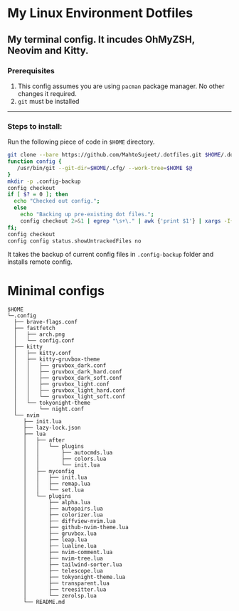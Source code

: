 # My Linux Environment Dotfiles

## My terminal config. It incudes OhMyZSH, Neovim and Kitty.

### Prerequisites
1. This config assumes you are using `pacman` package manager.
No other changes it required.
1. `git` must be installed

--------------------------------

### Steps to install:

Run the following piece of code in `$HOME` directory.
```bash
git clone --bare https://github.com/MahtoSujeet/.dotfiles.git $HOME/.dotfiles
function config {
   /usr/bin/git --git-dir=$HOME/.cfg/ --work-tree=$HOME $@
}
mkdir -p .config-backup
config checkout
if [ $? = 0 ]; then
  echo "Checked out config.";
  else
    echo "Backing up pre-existing dot files.";
    config checkout 2>&1 | egrep "\s+\." | awk {'print $1'} | xargs -I{} mv {} .config-backup/{}
fi;
config checkout
config config status.showUntrackedFiles no
```
It takes the backup of current config files in `.config-backup` folder and installs remote config.


# Minimal configs
```
$HOME
└─.config
  ├── brave-flags.conf
  ├── fastfetch
  │   ├── arch.png
  │   └── config.conf
  ├── kitty
  │   ├── kitty.conf
  │   ├── kitty-gruvbox-theme
  │   │   ├── gruvbox_dark.conf
  │   │   ├── gruvbox_dark_hard.conf
  │   │   ├── gruvbox_dark_soft.conf
  │   │   ├── gruvbox_light.conf
  │   │   ├── gruvbox_light_hard.conf
  │   │   └── gruvbox_light_soft.conf
  │   └── tokyonight-theme
  │       └── night.conf
  └── nvim
     ├── init.lua
     ├── lazy-lock.json
     ├── lua
     │   ├── after
     │   │   └── plugins
     │   │       ├── autocmds.lua
     │   │       ├── colors.lua
     │   │       └── init.lua
     │   ├── myconfig
     │   │   ├── init.lua
     │   │   ├── remap.lua
     │   │   └── set.lua
     │   └── plugins
     │       ├── alpha.lua
     │       ├── autopairs.lua
     │       ├── colorizer.lua
     │       ├── diffview-nvim.lua
     │       ├── github-nvim-theme.lua
     │       ├── gruvbox.lua
     │       ├── leap.lua
     │       ├── lualine.lua
     │       ├── nvim-comment.lua
     │       ├── nvim-tree.lua
     │       ├── tailwind-sorter.lua
     │       ├── telescope.lua
     │       ├── tokyonight-theme.lua
     │       ├── transparent.lua
     │       ├── treesitter.lua
     │       └── zerolsp.lua
     └── README.md
```
